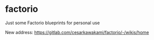 # factorio
Just some Factorio blueprints for personal use

New address: https://gitlab.com/cesarkawakami/factorio/-/wikis/home
